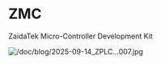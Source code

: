 # ZMC



ZaidaTek Micro-Controller Development Kit



![/doc/blog/2025-09-14_ZPLC...007.jpg](https://github.com/ZaidaTek/ZMC/blob/main/doc/blog/2025-09-14_ZPLC...007.jpg "A DHT22 sensor is connected, as well as a lead measuring the 1000 Hz flip-flop toggle from the timer (running in dedicated 'frog'-mode).  It's currently measuring a temperature of 25.6 deg C, the CPU load in the last second was 0.7%, it is 04:38:-- on the 257th day of the year (ordinal; it is also possible to us YYMM and not use the watchdog indicator), the watchdog indicator indicates it is an uneven second (one can follow the full time if watching for longer than 10s, as otherwise only the decamal is shown as a digit), the bar is (also) displaying that sensor channel, the top is 26.0 deg C, the bottom is 24.4 deg C, the total time of the bar is 1h, which consists of 12 points (each an averaged 5 mins of the preceding higher resolution) and the minimum logged value in this timeframe is 25.2 deg C, thank you very much! :D")



